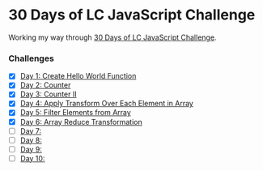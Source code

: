 # 30 Days of LC JavaScript Challenge

Working my way through [30 Days of LC JavaScript Challenge](https://leetcode.com/discuss/study-guide/3458761/).

### Challenges
- [x] [Day 1: Create Hello World Function](https://datayi.cn/w/QPDw0kJR)
- [x] [Day 2: Counter](https://datayi.cn/w/xogkVqBo)
- [x] [Day 3: Counter II](https://datayi.cn/w/xRxVYOXo)
- [x] [Day 4: Apply Transform Over Each Element in Array](https://datayi.cn/w/noqbNOv9)
- [x] [Day 5: Filter Elements from Array](https://leetcode.com/problems/filter-elements-from-array/)
- [x] [Day 6: Array Reduce Transformation](https://datayi.cn/w/nPN45jD9)
- [ ] [Day 7: ]()
- [ ] [Day 8: ]()
- [ ] [Day 9: ]()
- [ ] [Day 10: ]()